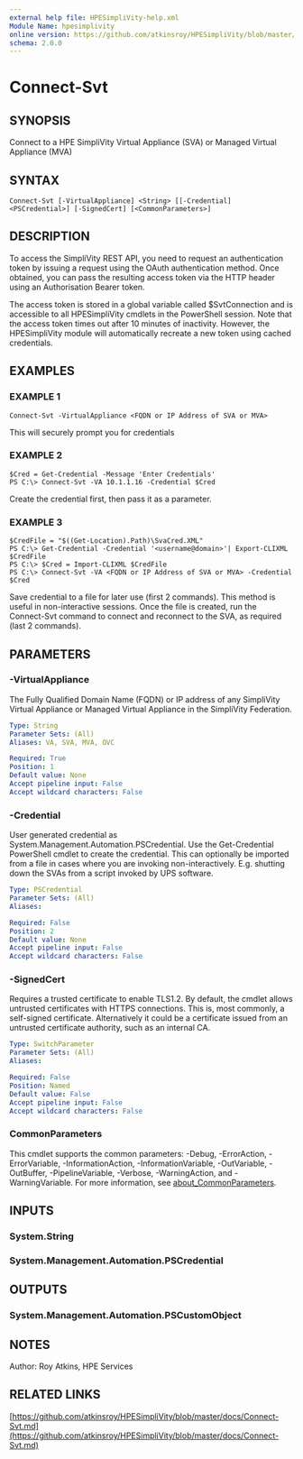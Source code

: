 ```yaml
---
external help file: HPESimpliVity-help.xml
Module Name: hpesimplivity
online version: https://github.com/atkinsroy/HPESimpliVity/blob/master/docs/Connect-Svt.md
schema: 2.0.0
---
```


# Connect-Svt

## SYNOPSIS
Connect to a HPE SimpliVity Virtual Appliance (SVA) or Managed Virtual Appliance (MVA)

## SYNTAX

```
Connect-Svt [-VirtualAppliance] <String> [[-Credential] <PSCredential>] [-SignedCert] [<CommonParameters>]
```

## DESCRIPTION
To access the SimpliVity REST API, you need to request an authentication token by issuing a request
using the OAuth authentication method.
Once obtained, you can pass the resulting access token via the
HTTP header using an Authorisation Bearer token.

The access token is stored in a global variable called $SvtConnection and is accessible to all HPESimpliVity
cmdlets in the PowerShell session.
Note that the access token times out after 10 minutes of inactivity.
However,
the HPESimpliVity module will automatically recreate a new token using cached credentials.

## EXAMPLES

### EXAMPLE 1
```
Connect-Svt -VirtualAppliance <FQDN or IP Address of SVA or MVA>
```

This will securely prompt you for credentials

### EXAMPLE 2
```
$Cred = Get-Credential -Message 'Enter Credentials'
PS C:\> Connect-Svt -VA 10.1.1.16 -Credential $Cred
```

Create the credential first, then pass it as a parameter.

### EXAMPLE 3
```
$CredFile = "$((Get-Location).Path)\SvaCred.XML"
PS C:\> Get-Credential -Credential '<username@domain>'| Export-CLIXML $CredFile
PS C:\> $Cred = Import-CLIXML $CredFile
PS C:\> Connect-Svt -VA <FQDN or IP Address of SVA or MVA> -Credential $Cred
```

Save credential to a file for later use (first 2 commands).
This method is useful in non-interactive sessions. 
Once the file is created, run the Connect-Svt command to connect and reconnect to the SVA, as required (last 2
commands).

## PARAMETERS

### -VirtualAppliance
The Fully Qualified Domain Name (FQDN) or IP address of any SimpliVity Virtual Appliance or Managed Virtual
Appliance in the SimpliVity Federation.

```yaml
Type: String
Parameter Sets: (All)
Aliases: VA, SVA, MVA, OVC

Required: True
Position: 1
Default value: None
Accept pipeline input: False
Accept wildcard characters: False
```

### -Credential
User generated credential as System.Management.Automation.PSCredential.
Use the Get-Credential
PowerShell cmdlet to create the credential.
This can optionally be imported from a file in cases where
you are invoking non-interactively.
E.g.
shutting down the SVAs from a script invoked by UPS software.

```yaml
Type: PSCredential
Parameter Sets: (All)
Aliases:

Required: False
Position: 2
Default value: None
Accept pipeline input: False
Accept wildcard characters: False
```

### -SignedCert
Requires a trusted certificate to enable TLS1.2.
By default, the cmdlet allows untrusted certificates with
HTTPS connections.
This is, most commonly, a self-signed certificate.
Alternatively it could be a
certificate issued from an untrusted certificate authority, such as an internal CA.

```yaml
Type: SwitchParameter
Parameter Sets: (All)
Aliases:

Required: False
Position: Named
Default value: False
Accept pipeline input: False
Accept wildcard characters: False
```

### CommonParameters
This cmdlet supports the common parameters: -Debug, -ErrorAction, -ErrorVariable, -InformationAction, -InformationVariable, -OutVariable, -OutBuffer, -PipelineVariable, -Verbose, -WarningAction, and -WarningVariable. For more information, see [about_CommonParameters](http://go.microsoft.com/fwlink/?LinkID=113216).

## INPUTS

### System.String
### System.Management.Automation.PSCredential
## OUTPUTS

### System.Management.Automation.PSCustomObject
## NOTES
Author: Roy Atkins, HPE Services

## RELATED LINKS

[https://github.com/atkinsroy/HPESimpliVity/blob/master/docs/Connect-Svt.md](https://github.com/atkinsroy/HPESimpliVity/blob/master/docs/Connect-Svt.md)

